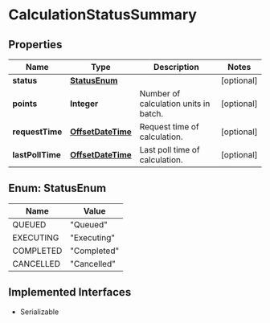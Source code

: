 

# CalculationStatusSummary

## Properties

Name | Type | Description | Notes
------------ | ------------- | ------------- | -------------
**status** | [**StatusEnum**](#StatusEnum) |  |  [optional]
**points** | **Integer** | Number of calculation units in batch. |  [optional]
**requestTime** | [**OffsetDateTime**](OffsetDateTime.md) | Request time of calculation. |  [optional]
**lastPollTime** | [**OffsetDateTime**](OffsetDateTime.md) | Last poll time of calculation. |  [optional]



## Enum: StatusEnum

Name | Value
---- | -----
QUEUED | &quot;Queued&quot;
EXECUTING | &quot;Executing&quot;
COMPLETED | &quot;Completed&quot;
CANCELLED | &quot;Cancelled&quot;


## Implemented Interfaces

* Serializable


